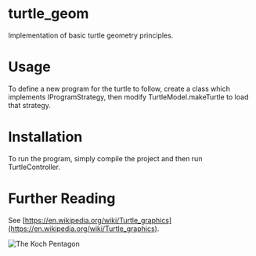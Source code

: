 # turtle_geom
Implementation of basic turtle geometry principles.

# Usage
To define a new program for the turtle to follow, create a class which implements IProgramStrategy, then modify TurtleModel.makeTurtle to load that strategy.

# Installation
To run the program, simply compile the project and then run TurtleController.

# Further Reading
See [https://en.wikipedia.org/wiki/Turtle_graphics](https://en.wikipedia.org/wiki/Turtle_graphics).

![The Koch Pentagon](http://i.imgur.com/n27FyAJ.png)
